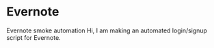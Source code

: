 # Evernote
Evernote smoke automation
Hi,
I am making an automated login/signup script for Evernote.

